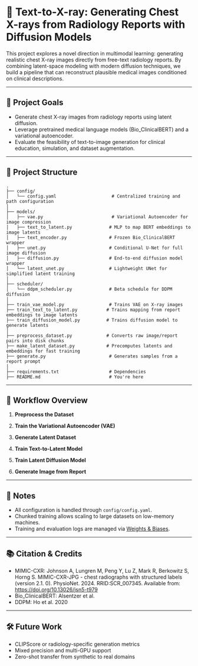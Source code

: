 # 🧠 Text-to-X-ray: Generating Chest X-rays from Radiology Reports with Diffusion Models

This project explores a novel direction in multimodal learning: generating realistic chest X-ray images directly from free-text radiology reports. By combining latent-space modeling with modern diffusion techniques, we build a pipeline that can reconstruct plausible medical images conditioned on clinical descriptions.

---

## 🚀 Project Goals

- Generate chest X-ray images from radiology reports using latent diffusion.
- Leverage pretrained medical language models (Bio_ClinicalBERT) and a variational autoencoder.
- Evaluate the feasibility of text-to-image generation for clinical education, simulation, and dataset augmentation.

---

## 📁 Project Structure

```
.
├── config/
│   └── config.yaml                     # Centralized training and path configuration
│
├── models/
│   ├── vae.py                          # Variational Autoencoder for image compression
│   ├── text_to_latent.py              # MLP to map BERT embeddings to image latents
│   ├── text_encoder.py                # Frozen Bio_ClinicalBERT wrapper
│   ├── unet.py                        # Conditional U-Net for full image diffusion
│   ├── diffusion.py                   # End-to-end diffusion model wrapper
│   └── latent_unet.py                 # Lightweight UNet for simplified latent training
│
├── scheduler/
│   └── ddpm_scheduler.py              # Beta schedule for DDPM diffusion
│
├── train_vae_model.py                 # Trains VAE on X-ray images
├── train_text_to_latent.py           # Trains mapping from report embeddings to image latents
├── train_diffusion_model.py          # Trains diffusion model to generate latents
│
├── preprocess_dataset.py             # Converts raw image/report pairs into disk chunks
├── make_latent_dataset.py            # Precomputes latents and embeddings for fast training
├── generate.py                        # Generates samples from a report prompt
│
├── requirements.txt                   # Dependencies
├── README.md                          # You're here
```

---

## 🧪 Workflow Overview

1. **Preprocess the Dataset**

2. **Train the Variational Autoencoder (VAE)**

3. **Generate Latent Dataset**

4. **Train Text-to-Latent Model**

5. **Train Latent Diffusion Model**

6. **Generate Image from Report**

---

## 📌 Notes

- All configuration is handled through `config/config.yaml`.
- Chunked training allows scaling to large datasets on low-memory machines.
- Training and evaluation logs are managed via [Weights & Biases](https://wandb.ai/).

---

## 📚 Citation & Credits

- MIMIC-CXR: Johnson A, Lungren M, Peng Y, Lu Z, Mark R, Berkowitz S, Horng S. MIMIC-CXR-JPG - chest radiographs with structured labels (version 2.1. 0). PhysioNet. 2024. RRID:SCR_007345. Available from: https://doi.org/10.13026/jsn5-t979
- Bio_ClinicalBERT: Alsentzer et al.
- DDPM: Ho et al. 2020

---

## 🛠️ Future Work

- CLIPScore or radiology-specific generation metrics
- Mixed precision and multi-GPU support
- Zero-shot transfer from synthetic to real domains